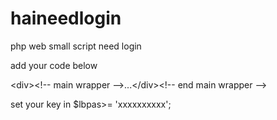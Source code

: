 # haineedlogin
php web small script need login

add your code below <div>
         &lt;div&gt;&lt;!-- main wrapper --&gt;...&lt;/div&gt;&lt;!-- end main wrapper --&gt;


set your key in 
         $lbpas&gt;= 'xxxxxxxxxx';
